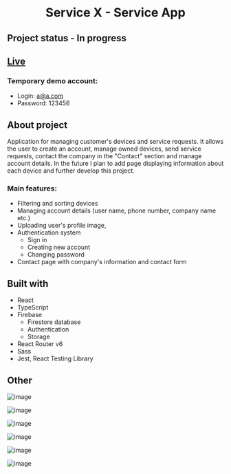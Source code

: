<h1 align="center">Service X - Service App</h1>


## Project status - In progress

## [Live](https://service-app-1428b.web.app/)

### Temporary demo account:
* Login: a@a.com
* Password: 123456

## About project 

Application for managing customer's devices and service requests. It allows the user to create an account, manage owned devices, send service requests, contact the company in the "Contact" section and manage account details. In the future I plan to add page displaying information about each device and further develop this project.

### Main features: 
* Filtering and sorting devices
* Managing account details (user name, phone number, company name etc.)
* Uploading user's profile image, 
* Authentication system
  * Sign in
  * Creating new account
  * Changing password
* Contact page with company's information and contact form

## Built with

* React
* TypeScript
* Firebase
  * Firestore database
  * Authentication
  * Storage
* React Router v6
* Sass
* Jest, React Testing Library

##  Other

![image](https://user-images.githubusercontent.com/77857948/159890199-ebbb194f-1e9a-4af7-80fb-cc44eb15afcc.png)

![image](https://user-images.githubusercontent.com/77857948/159890646-6023bb58-7f89-43e8-b3c2-3ead6d049358.png)

![image](https://user-images.githubusercontent.com/77857948/159890686-31a68c5d-8696-430b-a7d6-ef8abc215c83.png)

![image](https://user-images.githubusercontent.com/77857948/159890486-ed05c056-9278-422f-ab9d-615a9a889547.png)

![image](https://user-images.githubusercontent.com/77857948/159890800-77cf9d9e-d987-4f40-bf07-bfa5e9e6c7df.png)

![image](https://user-images.githubusercontent.com/77857948/159890833-2e35619d-2b12-4fc1-9b03-2a9a6499501d.png)



